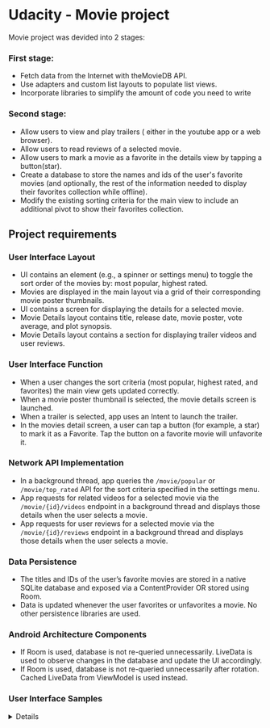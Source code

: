 # Udacity - Movie project

Movie project was devided into 2 stages:

### First stage:
* Fetch data from the Internet with theMovieDB API.
* Use adapters and custom list layouts to populate list views.
* Incorporate libraries to simplify the amount of code you need to write

### Second stage:
* Allow users to view and play trailers ( either in the youtube app or a web browser).
* Allow users to read reviews of a selected movie.
* Allow users to mark a movie as a favorite in the details view by tapping a button(star).
* Create a database to store the names and ids of the user's favorite movies (and optionally, the rest of the information needed to display their favorites collection while offline).
* Modify the existing sorting criteria for the main view to include an additional pivot to show their favorites collection.

## Project requirements

### User Interface Layout
* UI contains an element (e.g., a spinner or settings menu) to toggle the sort order of the movies by: most popular, highest rated.
* Movies are displayed in the main layout via a grid of their corresponding movie poster thumbnails.
* UI contains a screen for displaying the details for a selected movie.
* Movie Details layout contains title, release date, movie poster, vote average, and plot synopsis.
* Movie Details layout contains a section for displaying trailer videos and user reviews.

### User Interface Function
* When a user changes the sort criteria (most popular, highest rated, and favorites) the main view gets updated correctly.
* When a movie poster thumbnail is selected, the movie details screen is launched.
* When a trailer is selected, app uses an Intent to launch the trailer.
* In the movies detail screen, a user can tap a button (for example, a star) to mark it as a Favorite. Tap the button on a favorite movie will unfavorite it.

### Network API Implementation
* In a background thread, app queries the `/movie/popular` or `/movie/top_rated` API for the sort criteria specified in the settings menu.
* App requests for related videos for a selected movie via the `/movie/{id}/videos` endpoint in a background thread and displays those details when the user selects a movie.
* App requests for user reviews for a selected movie via the `/movie/{id}/reviews` endpoint in a background thread and displays those details when the user selects a movie.

### Data Persistence
* The titles and IDs of the user’s favorite movies are stored in a native SQLite database and exposed via a ContentProvider
OR stored using Room.
* Data is updated whenever the user favorites or unfavorites a movie. No other persistence libraries are used.

### Android Architecture Components
* If Room is used, database is not re-queried unnecessarily. LiveData is used to observe changes in the database and update the UI accordingly.
* If Room is used, database is not re-queried unnecessarily after rotation. Cached LiveData from ViewModel is used instead.

### User Interface Samples
<details>
  <img src="https://github.com/PaloPodstreleny/Udacity-movies/blob/master/ReadmeImages/movie.png"/>
  <img src="https://github.com/PaloPodstreleny/Udacity-movies/blob/master/ReadmeImages/movie-favorite2.png"/>
  <img src="https://github.com/PaloPodstreleny/Udacity-movies/blob/master/ReadmeImages/movie-favorite.png"/>
  <img src="https://github.com/PaloPodstreleny/Udacity-movies/blob/master/ReadmeImages/movie-detail.png"/>
  <img src="https://github.com/PaloPodstreleny/Udacity-movies/blob/master/ReadmeImages/movie-detail-favorite.png"/>
  <img src="https://github.com/PaloPodstreleny/Udacity-movies/blob/master/ReadmeImages/movie-detail-reviews.png"/>
  <img src="https://github.com/PaloPodstreleny/Udacity-movies/blob/master/ReadmeImages/movie-detail-video.png"/>
</detail>

### Run appplication
In order to run the app and get same result as showed in the User Interface Samples section you have to provie <a href="https://www.themoviedb.org/documentation/api">`API_KEY`</a> which is situated in the `ApiKey` class.

